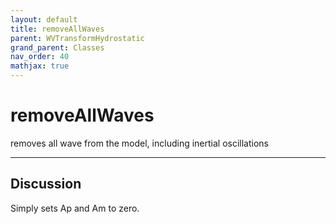 ```yaml
---
layout: default
title: removeAllWaves
parent: WVTransformHydrostatic
grand_parent: Classes
nav_order: 40
mathjax: true
---
```


#  removeAllWaves

removes all wave from the model, including inertial oscillations


---

## Discussion

  Simply sets Ap and Am to zero.
  
